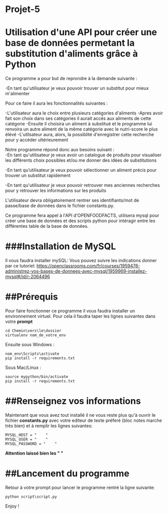 # Projet-5
Utilisation d'une API pour créer une base de données permetant la substitution d'aliments grâce à Python
=======
Ce programme a pour but de reprondre à la demande suivante :

-En tant qu'utilisateur je veux pouvoir trouver un substitut pour mieux m'alimenter

Pour ce faire il aura les fonctionnalités suivantes :

-L'utilisateur aura le choix entre plusieurs catégories d'aliments
-Apres avoir fait son choix dans ses catégories il aurait accés aux aliments de cette catégorie
-Ensuite il choisira un aliment à substitué et le programme lui renvoira un autre aliment de la même catégorie avec le nutri-score le plus élévé
-L'utilsateur aura, alors, la possiblité d'enregistrer cette recherche pour y accéder ultérieurement

Notre programme répond donc aux besoins suivant :                                                                                         
-En tant qu'utilisateur je veux avoir un catalogue de produits pour visualiser les différents choix possibles et/ou me donner des idées de substitutions

-En tant qu’utilisateur je veux pouvoir sélectionner un aliment précis pour trouver un substitut rapidement

-En tant qu'utilisateur je veux pouvoir retrouver mes anciennes recherches pour y retrouver les informations sur les produits

L'utilisateur devra obligatoirement rentrer ses identifiants/mot de passe/base de données dans le fichier constants.py.

Ce programme fera appel à l'API d'OPENFOODFACTS, utilisera mysql pour créer une base de données et des scripts python pour intéragir entre les différentes table de la base de données.

###Installation de MySQL
=======
Il vous faudra  installer mySQL:
Vous pouvez suivre les indications donner par ce tutoriel:
https://openclassrooms.com/fr/courses/1959476-administrez-vos-bases-de-donnees-avec-mysql/1959969-installez-mysql#/id/r-2064496

##Prérequis
=======

Pour faire fonctionner ce programme il vous faudra installer un environnement virtuel.
Pour cela il faudra taper les lignes suivantes dans votre **prompt**
```
cd Chemin\vers\le\dossier
virtualenv nom_de_votre_env
```
Ensuite sous Windows :
```
nom_env\Scripts\activate
pip install -r requirements.txt
```
Sous Mac/Linux :
```
source mypython/bin/activate
pip install -r requirements.txt
```

##Renseignez vos informations
=======
Maintenant que vous avez tout installé il ne vous reste plus qu'à ouvrir le fichier **constants.py** avec votre editeur de texte préferé (bloc notes marche très bien) et à remplir les lignes suivantes:
```
MYSQL_HOST = "    "
MYSQL_USER = "    "
MYSQL_PASSWORD = "    "
```
**Attention laissé bien les " "**

##Lancement du programme
=======
Retour à votre prompt pour lancer le programme rentré la ligne suivante:
```
python script\script.py
```
Enjoy !


